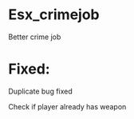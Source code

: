 # Esx_crimejob
 Better crime job
 
 # Fixed:
  Duplicate bug fixed
  
  Check if player already has weapon
